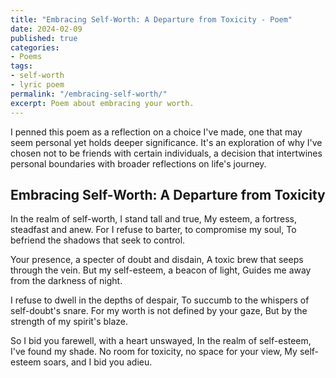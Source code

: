 ```yaml
---
title: "Embracing Self-Worth: A Departure from Toxicity - Poem"
date: 2024-02-09
published: true
categories:
- Poems
tags:
- self-worth
- lyric poem
permalink: "/embracing-self-worth/"
excerpt: Poem about embracing your worth.
---
```

I penned this poem as a reflection on a choice I've made, one that may seem personal yet holds deeper significance. It's an exploration of why I've chosen not to be friends with certain individuals, a decision that intertwines personal boundaries with broader reflections on life's journey.

## Embracing Self-Worth: A Departure from Toxicity

In the realm of self-worth, I stand tall and true,
My esteem, a fortress, steadfast and anew.
For I refuse to barter, to compromise my soul,
To befriend the shadows that seek to control.

Your presence, a specter of doubt and disdain,
A toxic brew that seeps through the vein.
But my self-esteem, a beacon of light,
Guides me away from the darkness of night.

I refuse to dwell in the depths of despair,
To succumb to the whispers of self-doubt's snare.
For my worth is not defined by your gaze,
But by the strength of my spirit's blaze.

So I bid you farewell, with a heart unswayed,
In the realm of self-esteem, I've found my shade.
No room for toxicity, no space for your view,
My self-esteem soars, and I bid you adieu.
